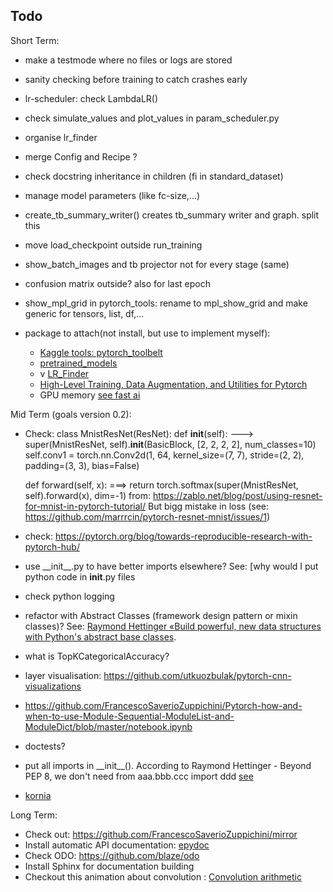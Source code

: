 ## Todo
Short Term:
- make a testmode where no files or logs are stored
- sanity checking before training to catch crashes early
- lr-scheduler: check LambdaLR()
- check simulate_values and plot_values in param_scheduler.py
- organise lr_finder
- merge Config and Recipe ?
- check docstring inheritance in children (fi in standard_dataset)
- manage model parameters (like fc-size,...)
- create_tb_summary_writer() creates tb_summary writer and graph. split this
- move load_checkpoint outside run_training
- show_batch_images and tb projector not for every stage (same)
- confusion matrix outside? also for last epoch
- show_mpl_grid in pytorch_tools: rename to mpl_show_grid and make generic for tensors, list, df,...

- package to attach(not install, but use to implement myself):
    - [Kaggle tools: pytorch_toolbelt](https://github.com/BloodAxe/pytorch-toolbelt/)
    - [pretrained_models](https://github.com/Cadene/pretrained-models.pytorch)
    - v [LR_Finder](https://github.com/davidtvs/pytorch-lr-finder/blob/master/torch_lr_finder/lr_finder.py)
    - [High-Level Training, Data Augmentation, and Utilities for Pytorch](https://github.com/ncullen93/torchsample)
    - GPU memory [see fast ai](https://github.com/fastai/fastai/blob/master/fastai/utils/mem.py)


 Mid Term (goals version 0.2):


- Check:
    class MnistResNet(ResNet):
    def __init__(self):
   ---> super(MnistResNet, self).__init__(BasicBlock, [2, 2, 2, 2], num_classes=10)
        self.conv1 = torch.nn.Conv2d(1, 64, kernel_size=(7, 7), stride=(2, 2), padding=(3, 3), bias=False)

    def forward(self, x):
    ===> return torch.softmax(super(MnistResNet, self).forward(x), dim=-1)
    from: https://zablo.net/blog/post/using-resnet-for-mnist-in-pytorch-tutorial/
    But bigg mistake in loss (see: https://github.com/marrrcin/pytorch-resnet-mnist/issues/1)
- check: https://pytorch.org/blog/towards-reproducible-research-with-pytorch-hub/



- use \_\_init\_\_.py to have better imports elsewhere? See: [why would I put python code in __init__.py files
- check python logging
- refactor with Abstract Classes (framework design pattern or mixin classes)?
See: [Raymond Hettinger «Build powerful, new data structures with Python's abstract base classes](https://www.youtube.com/watch?v=S_ipdVNSFlo).
- what is TopKCategoricalAccuracy?
- layer visualisation: https://github.com/utkuozbulak/pytorch-cnn-visualizations
- https://github.com/FrancescoSaverioZuppichini/Pytorch-how-and-when-to-use-Module-Sequential-ModuleList-and-ModuleDict/blob/master/notebook.ipynb
- doctests?
- put all imports in \_\_init\_\_().  According to Raymond Hettinger - Beyond PEP 8, we don't need from aaa.bbb.ccc import ddd
 [see](https://stackoverflow.com/questions/5831148/why-would-i-put-python-code-in-init-py-files/5831225)
- [kornia](https://kornia.readthedocs.io/en/latest/index.html)

Long Term:
- Check out: https://github.com/FrancescoSaverioZuppichini/mirror
- Install automatic API documentation: [epydoc](http://epydoc.sourceforge.net/)
- Check ODO: https://github.com/blaze/odo
- Install Sphinx for documentation building
- Checkout this animation about convolution : [Convolution arithmetic](https://github.com/vdumoulin/conv_arithmetic)
